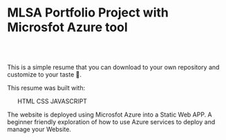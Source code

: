 <h1> <b>MLSA Portfolio Project with Microsfot Azure tool </b></h1>
</br>
</br>

This is a simple resume that you can download to your own repository and customize to your taste 🧋.

This resume was built with:
</br>
<ul>
  <item>HTML</item>
  <item>CSS</item>
  <item>JAVASCRIPT</item>
</ul>


The website is deployed using Microsfot Azure into a Static Web APP.
A beginner friendly exploration of how to use Azure services to deploy and manage your Website.
